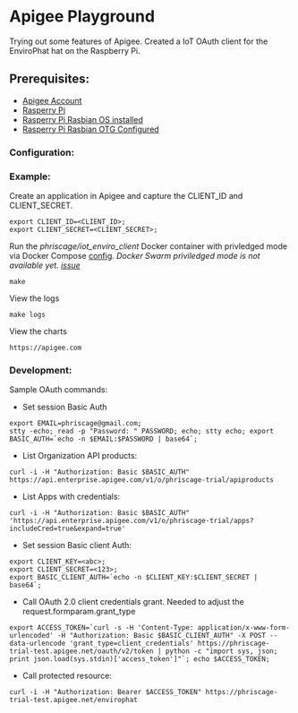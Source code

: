 # Apigee Playground

Trying out some features of Apigee. Created a IoT OAuth client for the EnviroPhat hat on the Raspberry Pi.

## <a name="prerequisites"></a>Prerequisites:

*	[Apigee Account](https://apigee.com)
*	[Rasperry Pi](https://www.raspberrypi.org)
*	[Rasperry Pi Rasbian OS installed](https://www.raspberrypi.org/documentation/installation/installing-images/)
*	[Rasperry Pi Rasbian OTG Configured](https://gist.github.com/gbaman/975e2db164b3ca2b51ae11e45e8fd40a)


### <a name="configuration"></a>Configuration:


### <a name="Example"></a>Example:

Create an application in Apigee and capture the CLIENT_ID and CLIENT_SECRET. 

	export CLIENT_ID=<CLIENT_ID>; 
	export CLIENT_SECRET=<CLIENT_SECRET>;

Run the *phriscage/iot_enviro_client* Docker container with privledged mode via Docker Compose [config](docker-compose.yml). _Docker Swarm priviledged mode is not available yet. [issue](https://github.com/moby/moby/issues/24862)_

	make 

View the logs

	make logs 

View the charts 

	https://apigee.com


### <a name="development"></a>Development:

Sample OAuth commands:

* Set session Basic Auth

```
export EMAIL=phriscage@gmail.com; 
stty -echo; read -p "Password: " PASSWORD; echo; stty echo; export BASIC_AUTH=`echo -n $EMAIL:$PASSWORD | base64`; 
```

* List Organization API products: 

```
curl -i -H "Authorization: Basic $BASIC_AUTH" https://api.enterprise.apigee.com/v1/o/phriscage-trial/apiproducts
```

* List Apps with credentials:

```
curl -i -H "Authorization: Basic $BASIC_AUTH" 'https://api.enterprise.apigee.com/v1/o/phriscage-trial/apps?includeCred=true&expand=true'
```

* Set session Basic client Auth:

```
export CLIENT_KEY=<abc>;
export CLIENT_SECRET=<123>;
export BASIC_CLIENT_AUTH=`echo -n $CLIENT_KEY:$CLIENT_SECRET | base64`;
```

* Call OAuth 2.0 client credentials grant.
Needed to adjust the <GrantType>request.formparam.grant_type</GrantType>

```
export ACCESS_TOKEN=`curl -s -H 'Content-Type: application/x-www-form-urlencoded' -H "Authorization: Basic $BASIC_CLIENT_AUTH" -X POST --data-urlencode 'grant_type=client_credentials' https://phriscage-trial-test.apigee.net/oauth/v2/token | python -c "import sys, json; print json.load(sys.stdin)['access_token']"`; echo $ACCESS_TOKEN;
```

* Call protected resource:

```
curl -i -H "Authorization: Bearer $ACCESS_TOKEN" https://phriscage-trial-test.apigee.net/envirophat
```
